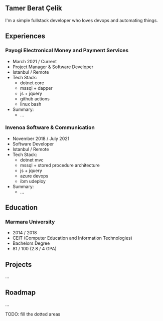 ## Tamer Berat Çelik

I'm a simple fullstack developer who loves devops and automating things.

## Experiences

### Payogi Electronical Money and Payment Services
- March 2021 / Current
- Project Manager & Software Developer
- Istanbul / Remote
- Tech Stack:
  - dotnet core
  - mssql + dapper
  - js + jquery
  - github actions
  - linux bash
- Summary:
  - ...

### Invenoa Software & Communication
- November 2018 / July 2021
- Software Developer
- Istanbul / Remote
- Tech Stack:
  - dotnet mvc
  - mssql + stored procedure architecture
  - js + jquery
  - azure devops
  - ibm udeploy
- Summary:
  - ...

## Education

### Marmara University
- 2014 / 2018
- CEIT (Computer Education and Information Technologies)
- Bachelors Degree
- 81 / 100 (2.8 / 4 GPA)

## Projects
...

## Roadmap
...

TODO: fill the dotted areas
